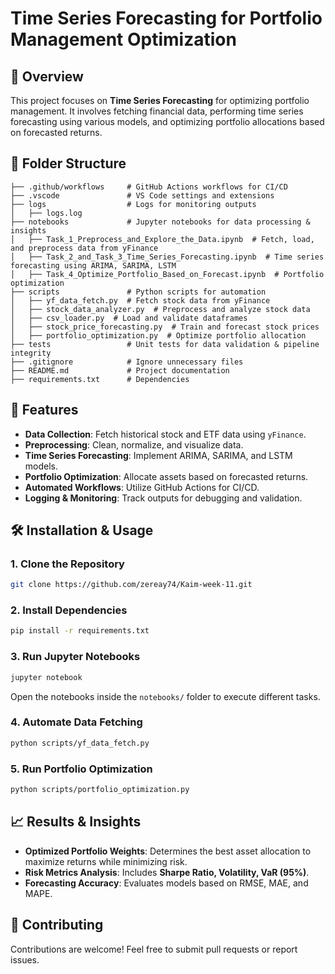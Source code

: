 # Time Series Forecasting for Portfolio Management Optimization

## 📌 Overview
This project focuses on **Time Series Forecasting** for optimizing portfolio management. It involves fetching financial data, performing time series forecasting using various models, and optimizing portfolio allocations based on forecasted returns.

## 📂 Folder Structure
```
├── .github/workflows     # GitHub Actions workflows for CI/CD
├── .vscode               # VS Code settings and extensions
├── logs                  # Logs for monitoring outputs
│   ├── logs.log
├── notebooks             # Jupyter notebooks for data processing & insights
│   ├── Task_1_Preprocess_and_Explore_the_Data.ipynb  # Fetch, load, and preprocess data from yFinance
│   ├── Task_2_and_Task_3_Time_Series_Forecasting.ipynb  # Time series forecasting using ARIMA, SARIMA, LSTM
│   ├── Task_4_Optimize_Portfolio_Based_on_Forecast.ipynb  # Portfolio optimization
├── scripts               # Python scripts for automation
│   ├── yf_data_fetch.py  # Fetch stock data from yFinance
│   ├── stock_data_analyzer.py  # Preprocess and analyze stock data
│   ├── csv_loader.py  # Load and validate dataframes
│   ├── stock_price_forecasting.py  # Train and forecast stock prices
│   ├── portfolio_optimization.py  # Optimize portfolio allocation
├── tests                 # Unit tests for data validation & pipeline integrity
├── .gitignore            # Ignore unnecessary files
├── README.md             # Project documentation
├── requirements.txt      # Dependencies
```

## 🚀 Features
- **Data Collection**: Fetch historical stock and ETF data using `yFinance`.
- **Preprocessing**: Clean, normalize, and visualize data.
- **Time Series Forecasting**: Implement ARIMA, SARIMA, and LSTM models.
- **Portfolio Optimization**: Allocate assets based on forecasted returns.
- **Automated Workflows**: Utilize GitHub Actions for CI/CD.
- **Logging & Monitoring**: Track outputs for debugging and validation.

## 🛠️ Installation & Usage
### **1. Clone the Repository**
```sh
git clone https://github.com/zereay74/Kaim-week-11.git
```
### **2. Install Dependencies**
```sh
pip install -r requirements.txt
```
### **3. Run Jupyter Notebooks**
```sh
jupyter notebook
```
Open the notebooks inside the `notebooks/` folder to execute different tasks.

### **4. Automate Data Fetching**
```sh
python scripts/yf_data_fetch.py
```

### **5. Run Portfolio Optimization**
```sh
python scripts/portfolio_optimization.py
```

## 📈 Results & Insights
- **Optimized Portfolio Weights**: Determines the best asset allocation to maximize returns while minimizing risk.
- **Risk Metrics Analysis**: Includes **Sharpe Ratio, Volatility, VaR (95%)**.
- **Forecasting Accuracy**: Evaluates models based on RMSE, MAE, and MAPE.

## 🤝 Contributing
Contributions are welcome! Feel free to submit pull requests or report issues.



